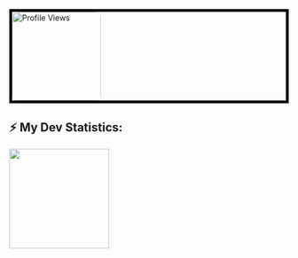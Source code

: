 <div style="border: 5px solid black;">
    <img src="https://komarev.com/ghpvc/?username=KirenaWebDev999&abbreviated=true&style=for-the-badge&color=fe428e" alt="Profile Views" style="border-radius: 10px; width: 160px; height: auto; draggable="false"/>
</div>

## :zap: My Dev Statistics:
<p>
<img height="180em" src="https://github-readme-stats.vercel.app/api/top-langs/?username=KirenaWebDev999&exclude_repo=KNN-Image-Classification&show_icons=true&border_radius=10&layout=compact&langs_count=8&theme=radical" draggable="false"/>
</p>
